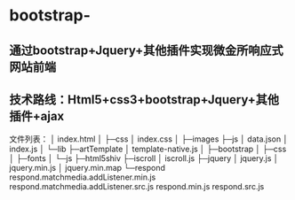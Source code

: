 # bootstrap-
通过bootstrap+Jquery+其他插件实现微金所响应式网站前端
--
技术路线：Html5+css3+bootstrap+Jquery+其他插件+ajax
-
文件列表：
│  index.html
│
├─css
│      index.css
│
├─images
├─js
│      data.json
│      index.js
│
└─lib
    ├─artTemplate
    │      template-native.js
    │
    ├─bootstrap
    │  ├─css
    │  ├─fonts
    │  └─js
    ├─html5shiv
    ├─iscroll
    │      iscroll.js
    ├─jquery
    │      jquery.js
    │      jquery.min.js
    │      jquery.min.map
    └─respond
            respond.matchmedia.addListener.min.js
            respond.matchmedia.addListener.src.js
            respond.min.js
            respond.src.js


